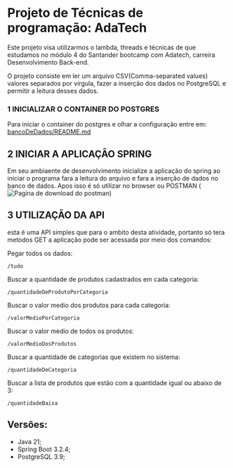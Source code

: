 # Projeto de Técnicas de programação: AdaTech

Este projeto visa utilizarmos o lambda, threads e técnicas de que estudamos no módulo 4 do Santander bootcamp com Adatech, carreira Desenvolvimento Back-end.

O projeto consiste em ler um arquivo CSV(Comma-separated values) valores separados por virgula, fazer a inserção dos dados no PostgreSQL e permitir a leitura desses dados.

### 1 INICIALIZAR O CONTAINER DO POSTGRES

Para iniciar o container do postgres e olhar a configuração entre em:
[bancoDeDados/README.md](/bancoDeDados/README.md)

## 2 INICIAR A APLICAÇÃO SPRING

Em seu ambiaente de desenvolvimento inicialize a aplicação do spring
ao iniciar o programa fara a leitura do arquivo e fara a inserção de dados no banco de dados.
Apos isso é só utilizar no browser ou POSTMAN ( ![Pagina de download do postman](https://www.postman.com/downloads/))

## 3 UTILIZAÇÃO DA API

esta é uma API simples que para o ambito desta atividade, portanto só tera metodos GET
a aplicação pode ser acessada por meio dos comandos:

Pegar todos os dados: 
```
/tudo
```

Buscar a quantidade de produtos cadastrados em cada categoria:
```
/quantidadeDeProdutoPorCategoria
```

Buscar o valor medio dos produtos para cada categoria:
```
/valorMedioPorCategoria
```

Buscar o valor medio de todos os produtos: 
```
/valorMedioDosProdutos
```

Buscar a quantidade de categorias que existem no sistema:
```
/quantidadeDeCategoria
```

Buscar a lista de produtos que estão com a quantidade igual ou abaixo de 3:
```
/quantidadeBaixa
```

## Versões:
- Java 21;
- Spring Boot 3.2.4;
- PostgreSQL 3.9;